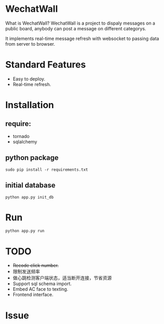 WechatWall
==========

What is WechatWall? WechatWall is a project to dispaly messages on a public board, anybody can post a message on different categorys.

It implements real-time message refresh with websocket to passing data from server to browser.

Standard Features
=================

 * Easy to deploy.
 * Real-time refresh.


Installation
============

require:
--------

* tornado
* sqlalchemy

python package
--------------

    sudo pip install -r requirements.txt

initial database
----------------

    python app.py init_db


Run
===

    python app.py run


TODO
====

 * ~~Recode click number.~~
 * 限制发送频率
 * 做心跳检测客户端状态，适当断开连接，节省资源
 * Support sql schema import.
 * Embed AC face to texting. 
 * Frontend interface.


Issue
====

